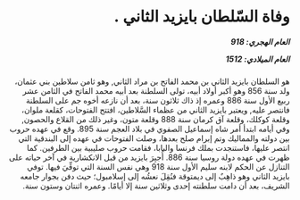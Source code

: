 <h1 dir="rtl">وفاة السّلطان بايزيد الثاني  .</h1>

<h5 dir="rtl">العام الهجري:  918

العام الميلادي: 1512

</h5>

<p dir="rtl">هو السلطان بايزيد الثاني بن محمد الفاتح بن مراد الثاني, وهو ثامن سلاطين بني عثمان، ولد سنة 856 وهو أكبر أولاد أبيه، تولى السلطنة بعد أبيه محمد الفاتح في الثامن عشر ربيع الأول سنة 886 وعمره إذ ذاك ثلاثون سنة، بعد أن نازعه أخوه جم على السلطنة فانتصر عليه, ويعتبر بايزيد الثاني من عظماء السَّلاطين، افتتح الفتوحات، كقلعة ملوان، وقلعة كوكلك، وقلعة آق كرمان سنة 888 وقلعة متون، وغير ذلك من القلاع والحصون, وفي أيامه ابتدأ أمر شاه إسماعيل الصفوي في بلاد العجم سنة 895. وقع في عهده حروب بين دولته والمماليك وتم إبرام صلح بعدها، وصلت الفتوحات في عهده إلى البندقية التي انتصر عليها، فاستنجدت بملك فرنسا والبابا، فقامت حروب صليبية بين الطرفين. كما ظهرت في عهده دولة روسيا سنة 886. أُجبِرَ بايزيد من قبل الانكشارية في آخر حياته على التنازل عن الحكم لابنه سليم الأول سنة 918 وهي نفس السنة التي توفِّيَ فيها. توفي بايزيد الثاني وهو ذاهِبٌ إلى ديمتوقة فنُقِلَ نعشُه إلى إسلامبول؛ حيث دفن بجوار جامعه الشريف، بعد أن دامت سلطنته إحدى وثلاثين سنة إلا أيامًا. وعمره اثنتان وستون سنة.</p></br>
